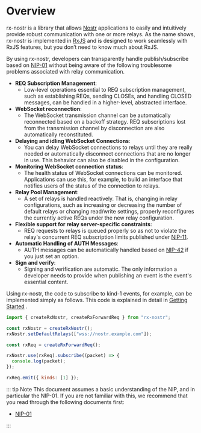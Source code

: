 # Overview

rx-nostr is a library that allows [Nostr](https://nostr.com/) applications to easily and intuitively provide robust communication with one or more relays. As the name shows, rx-nostr is implemented in [RxJS](https://rxjs.dev/) and is designed to work seamlessly with RxJS features, but you don’t need to know much about RxJS.

By using rx-nostr, developers can transparently handle publish/subscribe based on [NIP-01](https://github.com/nostr-protocol/nips/blob/master/01.md) without being aware of the following troublesome problems associated with relay communication.

- **REQ Subscription Management**:
  - Low-level operations essential to REQ subscription management, such as establishing REQs, sending CLOSEs, and handling CLOSED messages, can be handled in a higher-level, abstracted interface.
- **WebSocket reconnection**:
  - The WebSocket transmission channel can be automatically reconnected based on a backoff strategy. REQ subscriptions lost from the transmission channel by disconnection are also automatically reconstituted.
- **Delaying and idling WebSocket Connections**:
  - You can delay WebSocket connections to relays until they are really needed or automatically disconnect connections that are no longer in use. This behavior can also be disabled in the configuration.
- **Monitoring WebSocket connection status**:
  - The health status of WebSocket connections can be monitored. Applications can use this, for example, to build an interface that notifies users of the status of the connection to relays.
- **Relay Pool Management**:
  - A set of relays is handled reactively. That is, changing in relay configurations, such as increasing or decreasing the number of default relays or changing read/write settings, properly reconfigures the currently active REQs under the new relay configuration.
- **Flexible support for relay server-specific constraints**:
  - REQ requests to relays is queued properly so as not to violate the relay's concurrent REQ subscription limits published under [NIP-11](https://github.com/nostr-protocol/nips/blob/master/11.md).
- **Automatic Handling of AUTH Messages**:
  - AUTH messages can be automatically handled based on [NIP-42](https://github.com/nostr-protocol/nips/blob/master/42.md) if you just set an option.
- **Sign and verify**:
  - Signing and verification are automatic. The only information a developer needs to provide when publishing an event is the event's essential content.

Using rx-nostr, the code to subscribe to kind-1 events, for example, can be implemented simply as follows. This code is explained in detail in [Getting Started](./getting-started) .

```js
import { createRxNostr, createRxForwardReq } from "rx-nostr";

const rxNostr = createRxNostr();
rxNostr.setDefaultRelays(["wss://nostr.example.com"]);

const rxReq = createRxForwardReq();

rxNostr.use(rxReq).subscribe((packet) => {
  console.log(packet);
});

rxReq.emit({ kinds: [1] });
```

::: tip Note
This document assumes a basic understanding of the NIP, and in particular the NIP-01. If you are not familiar with this, we recommend that you read through the following documents first:

- [NIP-01](https://github.com/nostr-protocol/nips/blob/master/01.md)

:::
